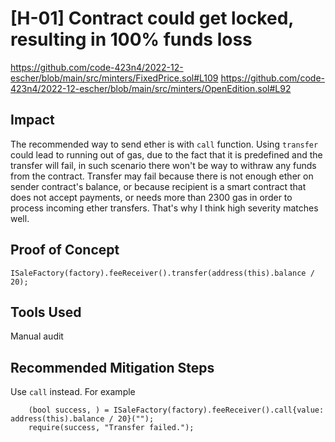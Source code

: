 # [H-01] Contract could get locked, resulting in 100% funds loss

https://github.com/code-423n4/2022-12-escher/blob/main/src/minters/FixedPrice.sol#L109
https://github.com/code-423n4/2022-12-escher/blob/main/src/minters/OpenEdition.sol#L92

## Impact

The recommended way to send ether is with `call` function. Using `transfer` could lead to running out of gas, due to the fact that it is predefined and the transfer will fail, in such scenario there won't be way to withraw any funds from the contract. Transfer may fail because there is not enough ether on sender contract's balance, or because recipient is a smart contract that does not accept payments, or needs more than 2300 gas in order to process incoming ether transfers. That's why I think high severity matches well.

## Proof of Concept

```solidity
ISaleFactory(factory).feeReceiver().transfer(address(this).balance / 20);
```

## Tools Used

Manual audit

## Recommended Mitigation Steps

Use `call` instead. For example

```solidity
    (bool success, ) = ISaleFactory(factory).feeReceiver().call{value: address(this).balance / 20}("");
    require(success, "Transfer failed.");
```
